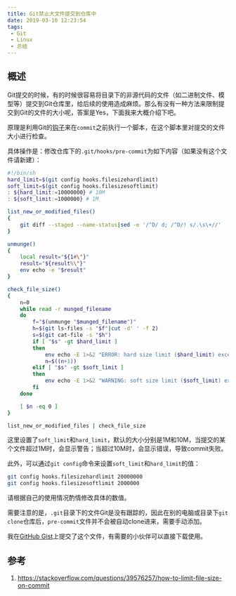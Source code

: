 ```yaml
---
title: Git禁止大文件提交到仓库中
date: 2019-03-10 12:23:54
tags:
 - Git
 - Linux
 - 总结
---
```

## 概述
Git提交的时候，有的时候很容易将目录下的非源代码的文件（如二进制文件、模型等）提交到Git仓库里，给后续的使用造成麻烦。那么有没有一种方法来限制提交到Git的文件的大小呢，答案是Yes，下面我来大概介绍下吧。
<!--more-->
原理是利用Git的[钩子](https://git-scm.com/book/zh/v2/%E8%87%AA%E5%AE%9A%E4%B9%89-Git-Git-%E9%92%A9%E5%AD%90)来在`commit`之前执行一个脚本，在这个脚本里对提交的文件大小进行检查。

具体操作是：修改仓库下的`.git/hooks/pre-commit`为如下内容（如果没有这个文件请新建）：
```bash
#!/bin/sh
hard_limit=$(git config hooks.filesizehardlimit)
soft_limit=$(git config hooks.filesizesoftlimit)
: ${hard_limit:=10000000} # 10M
: ${soft_limit:=1000000} # 1M

list_new_or_modified_files()
{
    git diff --staged --name-status|sed -e '/^D/ d; /^D/! s/.\s\+//'
}

unmunge()
{
    local result="${1#\"}"
    result="${result%\"}"
    env echo -e "$result"
}

check_file_size()
{
    n=0 
    while read -r munged_filename
    do
        f="$(unmunge "$munged_filename")"
        h=$(git ls-files -s "$f"|cut -d' ' -f 2)
        s=$(git cat-file -s "$h")
        if [ "$s" -gt $hard_limit ]
        then
            env echo -E 1>&2 "ERROR: hard size limit ($hard_limit) exceeded: $munged_filename ($s)"
            n=$((n+1))
        elif [ "$s" -gt $soft_limit ]
        then
            env echo -E 1>&2 "WARNING: soft size limit ($soft_limit) exceeded: $munged_filename ($s)"
        fi
    done

    [ $n -eq 0 ] 
}

list_new_or_modified_files | check_file_size
```
这里设置了`soft_limit`和`hard_limit`，默认的大小分别是1M和10M，当提交的某个文件超过1M时，会显示警告；当超过10M时，会显示错误，导致commit失败。

此外，可以通过`git config`命令来设置`soft_limit`和`hard_limit`的值：
```bash
git config hooks.filesizehardlimit 20000000
git config hooks.filesizesoftlimit 2000000
```
请根据自己的使用情况酌情修改具体的数值。

需要注意的是，`.git`目录下的文件Git是没有跟踪的，因此在别的电脑或目录下`git clone`仓库后，`pre-commit`文件并不会被自动clone进来，需要手动添加。

我在[GitHub Gist](https://gist.github.com/vra/ae91ade1e15ce31b42f6366a91d1ac17)上提交了这个文件，有需要的小伙伴可以直接下载使用。

## 参考
 1. <https://stackoverflow.com/questions/39576257/how-to-limit-file-size-on-commit>